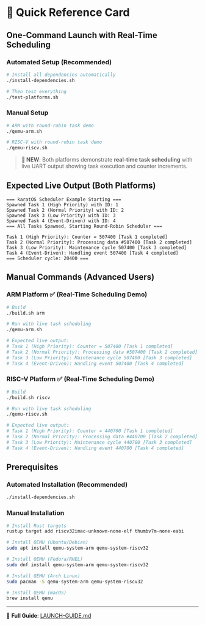 # 🚀 Quick Reference Card

## One-Command Launch with Real-Time Scheduling

### Automated Setup (Recommended)
```bash
# Install all dependencies automatically
./install-dependencies.sh

# Then test everything
./test-platforms.sh
```

### Manual Setup
```bash
# ARM with round-robin task demo
./qemu-arm.sh

# RISC-V with round-robin task demo
./qemu-riscv.sh
```

> **🎯 NEW**: Both platforms demonstrate **real-time task scheduling** with live UART output showing task execution and counter increments.

## Expected Live Output (Both Platforms)

```
=== karatOS Scheduler Example Starting ===
Spawned Task 1 (High Priority) with ID: 1
Spawned Task 2 (Normal Priority) with ID: 2
Spawned Task 3 (Low Priority) with ID: 3
Spawned Task 4 (Event-Driven) with ID: 4
=== All Tasks Spawned, Starting Round-Robin Scheduler ===

Task 1 (High Priority): Counter = 507400 [Task 1 completed]
Task 2 (Normal Priority): Processing data #507400 [Task 2 completed]
Task 3 (Low Priority): Maintenance cycle 507400 [Task 3 completed]
Task 4 (Event-Driven): Handling event 507400 [Task 4 completed]
=== Scheduler cycle: 20400 ===
```

## Manual Commands (Advanced Users)

### ARM Platform ✅ (Real-Time Scheduling Demo)
```bash
# Build
./build.sh arm

# Run with live task scheduling
./qemu-arm.sh

# Expected live output:
# Task 1 (High Priority): Counter = 507400 [Task 1 completed]
# Task 2 (Normal Priority): Processing data #507400 [Task 2 completed]
# Task 3 (Low Priority): Maintenance cycle 507400 [Task 3 completed]
# Task 4 (Event-Driven): Handling event 507400 [Task 4 completed]
```

### RISC-V Platform ✅ (Real-Time Scheduling Demo)
```bash
# Build
./build.sh riscv

# Run with live task scheduling
./qemu-riscv.sh

# Expected live output:
# Task 1 (High Priority): Counter = 440700 [Task 1 completed]
# Task 2 (Normal Priority): Processing data #440700 [Task 2 completed]
# Task 3 (Low Priority): Maintenance cycle 440700 [Task 3 completed]
# Task 4 (Event-Driven): Handling event 440700 [Task 4 completed]
```

## Prerequisites

### Automated Installation (Recommended)
```bash
./install-dependencies.sh
```

### Manual Installation
```bash
# Install Rust targets
rustup target add riscv32imac-unknown-none-elf thumbv7m-none-eabi

# Install QEMU (Ubuntu/Debian)
sudo apt install qemu-system-arm qemu-system-riscv32

# Install QEMU (Fedora/RHEL)
sudo dnf install qemu-system-arm qemu-system-riscv32

# Install QEMU (Arch Linux)
sudo pacman -S qemu-system-arm qemu-system-riscv32

# Install QEMU (macOS)
brew install qemu
```

---
📖 **Full Guide**: [LAUNCH-GUIDE.md](LAUNCH-GUIDE.md)
